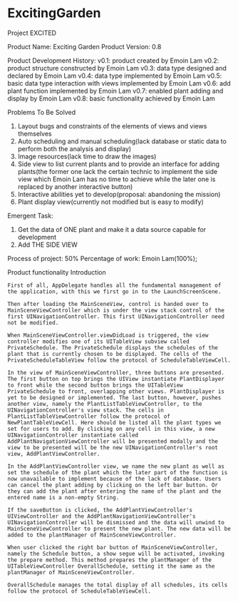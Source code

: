 # ExcitingGarden
Project EXCITED

Product Name: Exciting Garden
Product Version: 0.8

Product Development History:
v0.1: product created by Emoin Lam
v0.2: product structure constructed by Emoin Lam
v0.3: data type designed and declared by Emoin Lam
v0.4: data type implemented by Emoin Lam
v0.5: basic data type interaction with views implemented by Emoin Lam
v0.6: add plant function implemented by Emoin Lam
v0.7: enabled plant adding and display by Emoin Lam
v0.8: basic functionality achieved by Emoin Lam

Problems To Be Solved
1. Layout bugs and constraints of the elements of views and views themselves
2. Auto scheduling and manual scheduling(lack database or static data to perform both the analysis and display)
3. Image resources(lack time to draw the images)
4. Side view to list current plants and to provide an interface for adding plants(the former one lack the certain technic to implement the side view which Emoin Lam has no time to achieve while the later one is replaced by another interactive button)
5. Interactive abilities yet to develop(proposal: abandoning the mission)
6. Plant display view(currently not modified but is easy to modify)

Emergent Task:
1. Get the data of ONE plant and make it a data source capable for development
2. Add THE SIDE VIEW


Process of project: 50%
Percentage of work: Emoin Lam(100%);



Product functionality Introduction

    First of all, AppDelegate handles all the fundamental management of the application, with this we first go in to the LaunchScreenScene.
    
    Then after loading the MainSceneView, control is handed over to MainSceneViewController which is under the view stack control of the first UINavigationController. This first UINavigationController need not be modified.
    
    When MainSceneViewController.viewDidLoad is triggered, the view controller modifies one of its UITableView subview called PrivateSchedule. The PrivateSchedule displays the schedules of the plant that is currently chosen to be displayed. The cells of the PrivateScheduleTableView follow the protocol of ScheduleTableViewCell.
    
    In the view of MainSceneViewController, three buttons are presented. The first button on top brings the UIView instantiate PlantDisplayer to front while the second button brings the UITableView PrivateSchedule to front, overlapping other views. PlantDisplayer is yet to be designed or implemented. The last button, however, pushes another view, namely the PlantListTableViewController, to the UINavigationController's view stack. The cells in PlantListTableViewController follow the protocol of NewPlantTableViewCell. Here should be listed all the plant types we set for users to add. By clicking on any cell in this view, a new UINavigationController instantiate called AddPlantNavigationViewController will be presented modally and the view to be presented will be the new UINavigationController's root view, AddPlantViewController.
    
    In the AddPlantViewController view, we name the new plant as well as set the schedule of the plant which the later part of the function is now unavailable to implement because of the lack of database. Users can cancel the plant adding by clicking on the left bar button. Or they can add the plant after entering the name of the plant and the entered name is a non-empty String.
    
    If the saveButton is clicked, the AddPlantViewController's UIViewController and the AddPlantNavigationViewController's UINavigationController will be dismissed and the data will unwind to MainSceneViewController to present the new plant. The new data will be added to the plantManager of MainSceneViewController.
    
    When user clicked the right bar button of MainSceneViewController, namely the Schedule button, a show segue will be activated, invoking the prepare method. This method prepares the plantManager of the UITableViewController OverallSchedule, setting it the same as the plantManager of MainSceneViewController.
    
    OverallSchedule manages the total display of all schedules, its cells follow the protocol of ScheduleTableViewCell.

